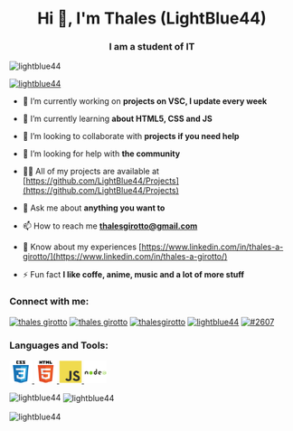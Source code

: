 <h1 align="center">Hi 👋, I'm Thales (LightBlue44)</h1>
<h3 align="center">I am a student of IT</h3>

<p align="left"> <img src="https://komarev.com/ghpvc/?username=lightblue44&label=Profile%20views&color=0e75b6&style=flat" alt="lightblue44" /> </p>

<p align="left"> <a href="https://github.com/ryo-ma/github-profile-trophy"><img src="https://github-profile-trophy.vercel.app/?username=lightblue44" alt="lightblue44" /></a> </p>

- 🔭 I’m currently working on **projects on VSC, I update every week**

- 🌱 I’m currently learning **about HTML5, CSS and JS**

- 👯 I’m looking to collaborate with **projects if you need help**

- 🤝 I’m looking for help with **the community**

- 👨‍💻 All of my projects are available at [https://github.com/LightBlue44/Projects](https://github.com/LightBlue44/Projects)

- 💬 Ask me about **anything you want to**

- 📫 How to reach me **thalesgirotto@gmail.com**

- 📄 Know about my experiences [https://www.linkedin.com/in/thales-a-girotto/](https://www.linkedin.com/in/thales-a-girotto/)

- ⚡ Fun fact **I like coffe, anime, music and a lot of more stuff**

<h3 align="left">Connect with me:</h3>
<p align="left">
<a href="https://linkedin.com/in/thales girotto" target="blank"><img align="center" src="https://raw.githubusercontent.com/rahuldkjain/github-profile-readme-generator/master/src/images/icons/Social/linked-in-alt.svg" alt="thales girotto" height="30" width="40" /></a>
<a href="https://fb.com/thales girotto" target="blank"><img align="center" src="https://raw.githubusercontent.com/rahuldkjain/github-profile-readme-generator/master/src/images/icons/Social/facebook.svg" alt="thales girotto" height="30" width="40" /></a>
<a href="https://instagram.com/thalesgirotto" target="blank"><img align="center" src="https://raw.githubusercontent.com/rahuldkjain/github-profile-readme-generator/master/src/images/icons/Social/instagram.svg" alt="thalesgirotto" height="30" width="40" /></a>
<a href="https://www.youtube.com/c/lightblue44" target="blank"><img align="center" src="https://raw.githubusercontent.com/rahuldkjain/github-profile-readme-generator/master/src/images/icons/Social/youtube.svg" alt="lightblue44" height="30" width="40" /></a>
<a href="https://discord.gg/#2607" target="blank"><img align="center" src="https://raw.githubusercontent.com/rahuldkjain/github-profile-readme-generator/master/src/images/icons/Social/discord.svg" alt="#2607" height="30" width="40" /></a>
</p>

<h3 align="left">Languages and Tools:</h3>
<p align="left"> <a href="https://www.w3schools.com/css/" target="_blank" rel="noreferrer"> <img src="https://raw.githubusercontent.com/devicons/devicon/master/icons/css3/css3-original-wordmark.svg" alt="css3" width="40" height="40"/> </a> <a href="https://www.w3.org/html/" target="_blank" rel="noreferrer"> <img src="https://raw.githubusercontent.com/devicons/devicon/master/icons/html5/html5-original-wordmark.svg" alt="html5" width="40" height="40"/> </a> <a href="https://developer.mozilla.org/en-US/docs/Web/JavaScript" target="_blank" rel="noreferrer"> <img src="https://raw.githubusercontent.com/devicons/devicon/master/icons/javascript/javascript-original.svg" alt="javascript" width="40" height="40"/> </a> <a href="https://nodejs.org" target="_blank" rel="noreferrer"> <img src="https://raw.githubusercontent.com/devicons/devicon/master/icons/nodejs/nodejs-original-wordmark.svg" alt="nodejs" width="40" height="40"/> </a> </p>

<p><img align="left" src="https://github-readme-stats.vercel.app/api/top-langs?username=lightblue44&show_icons=true&locale=en&layout=compact" alt="lightblue44" /></p>

<p>&nbsp;<img align="center" src="https://github-readme-stats.vercel.app/api?username=lightblue44&show_icons=true&locale=en" alt="lightblue44" /></p>

<p><img align="center" src="https://github-readme-streak-stats.herokuapp.com/?user=lightblue44&" alt="lightblue44" /></p>
